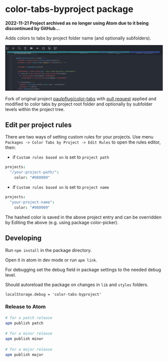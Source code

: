 # color-tabs-byproject package

**2022-11-21 Project archived as no longer using Atom due to it being discontinued by GitHub...**

Adds colors to tabs by project folder name (and optionally subfolders).

![Screenshot](docs/screenshot-1.png)

Fork of original project [paulpflug/color-tabs](https://github.com/paulpflug/color-tabs)
with [pull request](https://github.com/paulpflug/color-tabs/pull/25)
applied and modified to color tabs by project root folder and optionally
by subfolder levels within the project tree.

## Edit per project rules
There are two ways of setting custom rules for your projects.
Use menu `Packages -> Color Tabs by Project -> Edit Rules` to open the rules editor, then:
+ if `Custom rules based on` is set to `project path`
```cson
projects:
  "/your-project-path/":
    color: "#980909"
```
+ if  `Custom rules based on` is set to `project name`
```cson
projects:
  "your-project-name":
    color: "#980909"
```
The hashed color is saved in the above project entry and can be overridden by
Editing the above (e.g. using package color-picker).

## Developing

Run `npm install` in the package directory.

Open it in atom in dev mode or run `apm link`.

For debugging set the debug field in package settings to the needed debug level.

Should autoreload the package on changes in `lib` and `styles` folders.

```
localStorage.debug = 'color-tabs-byproject'
```

### Release to Atom
```bash
# for a patch release
apm publish patch

# for a minor release
apm publish minor

# for a major release
apm publish major
```
